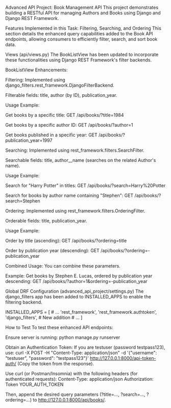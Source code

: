 Advanced API Project: Book Management API
This project demonstrates building a RESTful API for managing Authors and Books using Django and Django REST Framework.

Features Implemented in this Task: Filtering, Searching, and Ordering
This section details the enhanced query capabilities added to the Book API endpoints, allowing consumers to efficiently filter, search, and sort book data.

Views (api/views.py)
The BookListView has been updated to incorporate these functionalities using Django REST Framework's filter backends.

BookListView Enhancements:

Filtering: Implemented using django_filters.rest_framework.DjangoFilterBackend.

Filterable fields: title, author (by ID), publication_year.

Usage Example:

Get books by a specific title: GET /api/books/?title=1984

Get books by a specific author ID: GET /api/books/?author=1

Get books published in a specific year: GET /api/books/?publication_year=1997

Searching: Implemented using rest_framework.filters.SearchFilter.

Searchable fields: title, author__name (searches on the related Author's name).

Usage Example:

Search for "Harry Potter" in titles: GET /api/books/?search=Harry%20Potter

Search for books by author name containing "Stephen": GET /api/books/?search=Stephen

Ordering: Implemented using rest_framework.filters.OrderingFilter.

Orderable fields: title, publication_year.

Usage Example:

Order by title (ascending): GET /api/books/?ordering=title

Order by publication year (descending): GET /api/books/?ordering=-publication_year

Combined Usage: You can combine these parameters.

Example: Get books by Stephen E. Lucas, ordered by publication year descending:
GET /api/books/?author=1&ordering=-publication_year

Global DRF Configuration (advanced_api_project/settings.py)
The django_filters app has been added to INSTALLED_APPS to enable the filtering backend.

INSTALLED_APPS = [
    # ...
    'rest_framework',
    'rest_framework.authtoken',
    'django_filters', # New addition
    # ...
]

How to Test
To test these enhanced API endpoints:

Ensure server is running: python manage.py runserver

Obtain an Authentication Token: If you are testuser (password testpass123), use:
curl -X POST -H "Content-Type: application/json" -d '{"username": "testuser", "password": "testpass123"}' http://127.0.0.1:8000/api-token-auth/
(Copy the token from the response).

Use curl (or Postman/Insomnia) with the following headers (for authenticated requests):
Content-Type: application/json
Authorization: Token YOUR_AUTH_TOKEN

Then, append the desired query parameters (?title=..., ?search=..., ?ordering=...) to http://127.0.0.1:8000/api/books/.